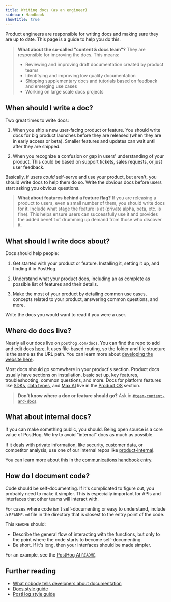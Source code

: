 ```yaml
---
title: Writing docs (as an engineer)
sidebar: Handbook
showTitle: true
---
```


Product engineers are responsible for writing docs and making sure they are up to date. This page is a guide to help you do this. 

> **What about the so-called "content & docs team"?** They are responsible for improving the docs. This means:
>
> - Reviewing and improving draft documentation created by product teams
> - Identifying and improving low quality documentation
> - Shipping supplementary docs and tutorials based on feedback and emerging use cases
> - Working on large scale docs projects

## When should I write a doc?

Two great times to write docs:

1. When you ship a new user-facing product or feature. You should write docs for big product launches before they are released (when they are in early access or beta). Smaller features and updates can wait until after they are shipped.

2. When you recognize a confusion or gap in users' understanding of your product. This could be based on support tickets, sales requests, or just user feedback.

Basically, if users *could* self-serve and use your product, but aren't, you should write docs to help them do so. Write the obvious docs before users start asking you obvious questions.

> **What about features behind a feature flag?** If you are releasing a product to users, even a small number of them, you should write docs for it. Include what stage the feature is at (private alpha, beta, etc. is fine). This helps ensure users can successfully use it and provides the added benefit of drumming up demand from those who discover it.

## What should I write docs about?

Docs should help people:

1. Get started with your product or feature. Installing it, setting it up, and finding it in PostHog.

2. Understand what your product does, including an as complete as possible list of features and their details.

3. Make the most of your product by detailing common use cases, concepts related to your product, answering common questions, and more.

Write the docs you would want to read if you were a user. 

## Where do docs live?

Nearly all our docs live on `posthog.com/docs`. You can find the repo to add and edit docs [here](https://github.com/PostHog/posthog.com/tree/master/contents/docs). It uses file-based routing, so the folder and file structure is the same as the URL path. You can learn more about [developing the website here](/handbook/engineering/posthog-com/developing-the-website).

Most docs should go somewhere in your product's section. Product docs usually have sections on installation, basic set up, key features, troubleshooting, common questions, and more. Docs for platform features like [SDKs](/docs/libraries), [data types](/docs/new-to-posthog/understand-posthog), and [Max AI](/docs/max-ai) live in the [Product OS](/docs) section.

> **Don't know where a doc or feature should go?** Ask in [`#team-content-and-docs`](https://app.slack.com/client/TSS5W8YQZ/C01FHN8DNN6).

## What about internal docs?

If you can make something public, you should. Being open source is a core value of PostHog. We try to avoid "internal" docs as much as possible. 

If it deals with private information, like security, customer data, or competitor analysis, use one of our internal repos like [product-internal](https://github.com/PostHog/product-internal). 

You can learn more about this in the [communications handbook entry](/handbook/company/communication).

## How do I document code?

Code should be self-documenting. If it's complicated to figure out, you probably need to make it simpler. This is especially important for APIs and interfaces that other teams will interact with.

For cases where code isn't self-documenting or easy to understand, include a `README.md` file in the directory that is closest to the entry point of the code. 

This `README` should:
- Describe the general flow of interacting with the functions, but only to the point where the code starts to become self-documenting.
- Be short. If it's long, then your interfaces should be made simpler.

For an example, see the [PostHog AI `README`](https://github.com/PostHog/posthog/blob/master/ee/hogai/README.md).

## Further reading

- [What nobody tells developers about documentation](/newsletter/what-nobody-tells-devs-about-docs)
- [Docs style guide](/handbook/content-and-docs/docs-style-guide)
- [PostHog style guide](/handbook/content-and-docs/posthog-style-guide)